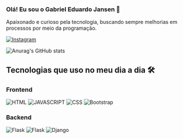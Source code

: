 ### Olá! Eu sou o Gabriel Eduardo Jansen 👋

Apaixonado e curioso pela tecnologia, buscando sempre melhorias em processos por meio da programação.

[![Instagram](https://img.shields.io/badge/Instagram-E4405F?style=for-the-badge&logo=instagram&logoColor=white)](https://www.instagram.com/gabriel_jansen?igsh=MTEzaXNxY3ExNXplMg%3D%3D&utm_source=qr)


![Anurag's GitHub stats](https://github-readme-stats.vercel.app/api?username=GabrielEdJansen&show_icons=true&theme=radical)


##  Tecnologias que uso no meu dia a dia 🛠️
### Frontend 
![HTML](https://img.shields.io/badge/HTML5-E34F26?style=for-the-badge&logo=html5&logoColor=white)
![JAVASCRIPT](https://img.shields.io/badge/JavaScript-F7DF1E?style=for-the-badge&logo=javascript&logoColor=black)
![CSS](https://img.shields.io/badge/CSS-239120?&style=for-the-badge&logo=css3&logoColor=white)
![Bootstrap](https://img.shields.io/badge/Bootstrap-563D7C?style=for-the-badge&logo=bootstrap&logoColor=white)

### Backend
![Flask](https://img.shields.io/badge/Python-3776AB?style=for-the-badge&logo=python&logoColor=white)
![Flask](https://img.shields.io/badge/Flask-000000?style=for-the-badge&logo=flask&logoColor=white)
![Django](https://img.shields.io/badge/Django-092E20?style=for-the-badge&logo=django&logoColor=white)
